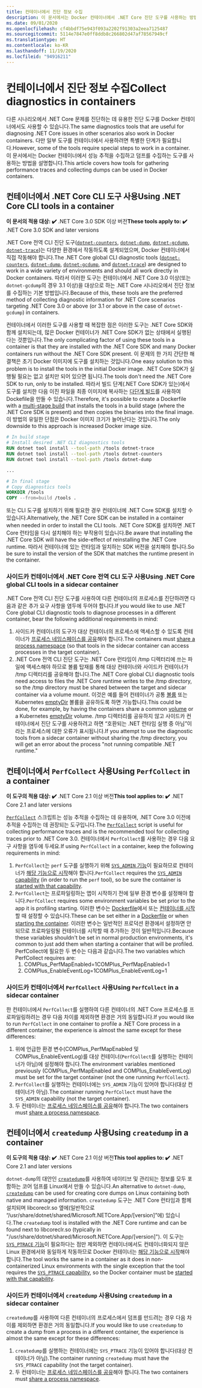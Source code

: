 ```yaml
---
title: 컨테이너에서 진단 정보 수집
description: 이 문서에서는 Docker 컨테이너에서 .NET Core 진단 도구를 사용하는 방법에 대해 알아봅니다.
ms.date: 09/01/2020
ms.openlocfilehash: cf4bbdf75e943f093a2202f91303a2eea7125487
ms.sourcegitcommit: 5114e7847e0ff8ddb8c266802d47af78567949cf
ms.translationtype: HT
ms.contentlocale: ko-KR
ms.lasthandoff: 11/19/2020
ms.locfileid: "94916211"
---
```

# <a name="collect-diagnostics-in-containers"></a><span data-ttu-id="e0355-103">컨테이너에서 진단 정보 수집</span><span class="sxs-lookup"><span data-stu-id="e0355-103">Collect diagnostics in containers</span></span>

<span data-ttu-id="e0355-104">다른 시나리오에서 .NET Core 문제를 진단하는 데 유용한 진단 도구를 Docker 컨테이너에서도 사용할 수 있습니다.</span><span class="sxs-lookup"><span data-stu-id="e0355-104">The same diagnostics tools that are useful for diagnosing .NET Core issues in other scenarios also work in Docker containers.</span></span> <span data-ttu-id="e0355-105">다만 일부 도구를 컨테이너에서 사용하려면 특별한 단계가 필요합니다.</span><span class="sxs-lookup"><span data-stu-id="e0355-105">However, some of the tools require special steps to work in a container.</span></span> <span data-ttu-id="e0355-106">이 문서에서는 Docker 컨테이너에서 성능 추적을 수집하고 덤프를 수집하는 도구를 사용하는 방법을 설명합니다.</span><span class="sxs-lookup"><span data-stu-id="e0355-106">This article covers how tools for gathering performance traces and collecting dumps can be used in Docker containers.</span></span>

## <a name="using-net-core-cli-tools-in-a-container"></a><span data-ttu-id="e0355-107">컨테이너에서 .NET Core CLI 도구 사용</span><span class="sxs-lookup"><span data-stu-id="e0355-107">Using .NET Core CLI tools in a container</span></span>

<span data-ttu-id="e0355-108">**이 문서의 적용 대상: ✔️** .NET Core 3.0 SDK 이상 버전</span><span class="sxs-lookup"><span data-stu-id="e0355-108">**These tools apply to: ✔️** .NET Core 3.0 SDK and later versions</span></span>

<span data-ttu-id="e0355-109">.NET Core 전역 CLI 진단 도구([`dotnet-counters`](dotnet-counters.md), [`dotnet-dump`](dotnet-dump.md), [`dotnet-gcdump`](dotnet-gcdump.md), [`dotnet-trace`](dotnet-trace.md))는 다양한 환경에서 작동하도록 설계되었으며, Docker 컨테이너에서 직접 작동해야 합니다.</span><span class="sxs-lookup"><span data-stu-id="e0355-109">The .NET Core global CLI diagnostic tools ([`dotnet-counters`](dotnet-counters.md), [`dotnet-dump`](dotnet-dump.md), [`dotnet-gcdump`](dotnet-gcdump.md), and [`dotnet-trace`](dotnet-trace.md)) are designed to work in a wide variety of environments and should all work directly in Docker containers.</span></span> <span data-ttu-id="e0355-110">따라서 이러한 도구는 컨테이너에서 .NET Core 3.0 이상(또는 `dotnet-gcdump`의 경우 3.1 이상)을 대상으로 하는 .NET Core 시나리오에서 진단 정보를 수집하는 기본 방법입니다.</span><span class="sxs-lookup"><span data-stu-id="e0355-110">Because of this, these tools are the preferred method of collecting diagnostic information for .NET Core scenarios targeting .NET Core 3.0 or above (or 3.1 or above in the case of `dotnet-gcdump`) in containers.</span></span>

<span data-ttu-id="e0355-111">컨테이너에서 이러한 도구를 사용할 때 복잡한 점은 이러한 도구는 .NET Core SDK와 함께 설치되는데, 많은 Docker 컨테이너가 .NET Core SDK가 없는 상태에서 실행된다는 것뿐입니다.</span><span class="sxs-lookup"><span data-stu-id="e0355-111">The only complicating factor of using these tools in a container is that they are installed with the .NET Core SDK and many Docker containers run without the .NET Core SDK present.</span></span> <span data-ttu-id="e0355-112">이 문제의 한 가지 간단한 해결책은 초기 Docker 이미지에 도구를 설치하는 것입니다.</span><span class="sxs-lookup"><span data-stu-id="e0355-112">One easy solution to this problem is to install the tools in the initial Docker image.</span></span> <span data-ttu-id="e0355-113">.NET Core SDK가 실행될 필요는 없고 설치만 되어 있으면 됩니다.</span><span class="sxs-lookup"><span data-stu-id="e0355-113">The tools don't need the .NET Core SDK to run, only to be installed.</span></span> <span data-ttu-id="e0355-114">따라서 빌드 단계(.NET Core SDK가 있는)에서 도구를 설치한 다음 이진 파일을 최종 이미지에 복사하는 [다단계 빌드](https://docs.docker.com/develop/develop-images/multistage-build/)를 사용하여 Dockefile을 만들 수 있습니다.</span><span class="sxs-lookup"><span data-stu-id="e0355-114">Therefore, it's possible to create a Dockerfile with a [multi-stage build](https://docs.docker.com/develop/develop-images/multistage-build/) that installs the tools in a build stage (where the .NET Core SDK is present) and then copies the binaries into the final image.</span></span> <span data-ttu-id="e0355-115">이 방법의 유일한 단점은 Docker 이미지 크기가 늘어난다는 것입니다.</span><span class="sxs-lookup"><span data-stu-id="e0355-115">The only downside to this approach is increased Docker image size.</span></span>

```dockerfile
# In build stage
# Install desired .NET CLI diagnostics tools
RUN dotnet tool install --tool-path /tools dotnet-trace
RUN dotnet tool install --tool-path /tools dotnet-counters
RUN dotnet tool install --tool-path /tools dotnet-dump

...

# In final stage
# Copy diagnostics tools
WORKDIR /tools
COPY --from=build /tools .
```

<span data-ttu-id="e0355-116">또는 CLI 도구를 설치하기 위해 필요한 경우 컨테이너에 .NET Core SDK를 설치할 수 있습니다.</span><span class="sxs-lookup"><span data-stu-id="e0355-116">Alternatively, the .NET Core SDK can be installed in a container when needed in order to install the CLI tools.</span></span> <span data-ttu-id="e0355-117">.NET Core SDK를 설치하면 .NET Core 런타임을 다시 설치해야 하는 부작용이 있습니다.</span><span class="sxs-lookup"><span data-stu-id="e0355-117">Be aware that installing the .NET Core SDK will have the side-effect of reinstalling the .NET Core runtime.</span></span> <span data-ttu-id="e0355-118">따라서 컨테이너에 있는 런타임과 일치하는 SDK 버전을 설치해야 합니다.</span><span class="sxs-lookup"><span data-stu-id="e0355-118">So be sure to install the version of the SDK that matches the runtime present in the container.</span></span>

### <a name="using-net-core-global-cli-tools-in-a-sidecar-container"></a><span data-ttu-id="e0355-119">사이드카 컨테이너에서 .NET Core 전역 CLI 도구 사용</span><span class="sxs-lookup"><span data-stu-id="e0355-119">Using .NET Core global CLI tools in a sidecar container</span></span>

<span data-ttu-id="e0355-120">.NET Core 전역 CLI 진단 도구를 사용하여 다른 컨테이너의 프로세스를 진단하려면 다음과 같은 추가 요구 사항을 염두에 두어야 합니다.</span><span class="sxs-lookup"><span data-stu-id="e0355-120">If you would like to use .NET Core global CLI diagnostic tools to diagnose processes in a different container, bear the following additional requirements in mind:</span></span>

1. <span data-ttu-id="e0355-121">사이드카 컨테이너의 도구가 대상 컨테이너의 프로세스에 액세스할 수 있도록 컨테이너가 [프로세스 네임스페이스를 공유](https://docs.docker.com/engine/reference/run/#pid-settings---pid)해야 합니다.</span><span class="sxs-lookup"><span data-stu-id="e0355-121">The containers must [share a process namespace](https://docs.docker.com/engine/reference/run/#pid-settings---pid) (so that tools in the sidecar container can access processes in the target container).</span></span>
2. <span data-ttu-id="e0355-122">.NET Core 전역 CLI 진단 도구는 .NET Core 런타임이 /tmp 디렉터리에 쓰는 파일에 액세스해야 하므로 볼륨 탑재를 통해 대상 컨테이너와 사이드카 컨테이너가 /tmp 디렉터리를 공유해야 합니다.</span><span class="sxs-lookup"><span data-stu-id="e0355-122">The .NET Core global CLI diagnostic tools need access to files the .NET Core runtime writes to the /tmp directory, so the /tmp directory must be shared between the target and sidecar container via a volume mount.</span></span> <span data-ttu-id="e0355-123">이것은 예를 들어 컨테이너가 공통 [볼륨](https://docs.docker.com/storage/volumes/#create-and-manage-volumes) 또는 Kubernetes [emptyDir](https://kubernetes.io/docs/concepts/storage/volumes/#emptydir) 볼륨을 공유하도록 하면 가능합니다.</span><span class="sxs-lookup"><span data-stu-id="e0355-123">This could be done, for example, by having the containers share a common [volume](https://docs.docker.com/storage/volumes/#create-and-manage-volumes) or a Kubernetes [emptyDir](https://kubernetes.io/docs/concepts/storage/volumes/#emptydir) volume.</span></span> <span data-ttu-id="e0355-124">/tmp 디렉터리를 공유하지 않고 사이드카 컨테이너에서 진단 도구를 사용하려고 하면 “호환되는 .NET 런타임 실행 중 아님”이라는 프로세스에 대한 오류가 표시됩니다.</span><span class="sxs-lookup"><span data-stu-id="e0355-124">If you attempt to use the diagnostic tools from a sidecar container without sharing the /tmp directory, you will get an error about the process "not running compatible .NET runtime."</span></span>

## <a name="using-perfcollect-in-a-container"></a><span data-ttu-id="e0355-125">컨테이너에서 `PerfCollect` 사용</span><span class="sxs-lookup"><span data-stu-id="e0355-125">Using `PerfCollect` in a container</span></span>

<span data-ttu-id="e0355-126">**이 도구의 적용 대상: ✔️** .NET Core 2.1 이상 버전</span><span class="sxs-lookup"><span data-stu-id="e0355-126">**This tool applies to: ✔️** .NET Core 2.1 and later versions</span></span>

<span data-ttu-id="e0355-127">[`PerfCollect`](./trace-perfcollect-lttng.md) 스크립트는 성능 추적을 수집하는 데 유용하며, .NET Core 3.0 이전에 추적을 수집하는 데 권장되는 도구입니다.</span><span class="sxs-lookup"><span data-stu-id="e0355-127">The [`PerfCollect`](./trace-perfcollect-lttng.md) script is useful for collecting performance traces and is the recommended tool for collecting traces prior to .NET Core 3.0.</span></span> <span data-ttu-id="e0355-128">컨테이너에서 `PerfCollect`를 사용하는 경우 다음 요구 사항을 염두에 두세요.</span><span class="sxs-lookup"><span data-stu-id="e0355-128">If using `PerfCollect` in a container, keep the following requirements in mind:</span></span>

1. <span data-ttu-id="e0355-129">`PerfCollect`는 `perf` 도구를 실행하기 위해 [`SYS_ADMIN` 기능](https://man7.org/linux/man-pages/man7/capabilities.7.html)이 필요하므로 컨테이너가 [해당 기능으로 시작](https://docs.docker.com/engine/reference/run/#runtime-privilege-and-linux-capabilities)해야 합니다.</span><span class="sxs-lookup"><span data-stu-id="e0355-129">`PerfCollect` requires the [`SYS_ADMIN` capability](https://man7.org/linux/man-pages/man7/capabilities.7.html) (in order to run the `perf` tool), so be sure the container is [started with that capability](https://docs.docker.com/engine/reference/run/#runtime-privilege-and-linux-capabilities).</span></span>
2. <span data-ttu-id="e0355-130">`PerfCollect`는 프로파일링하는 앱이 시작하기 전에 일부 환경 변수를 설정해야 합니다.</span><span class="sxs-lookup"><span data-stu-id="e0355-130">`PerfCollect` requires some environment variables be set prior to the app it is profiling starting.</span></span> <span data-ttu-id="e0355-131">이러한 변수는 [Dockerfile](https://docs.docker.com/engine/reference/builder/#env)에서 또는 [컨테이너를 시작](https://docs.docker.com/engine/reference/run/#env-environment-variables)할 때 설정할 수 있습니다.</span><span class="sxs-lookup"><span data-stu-id="e0355-131">These can be set either in a [Dockerfile](https://docs.docker.com/engine/reference/builder/#env) or when [starting the container](https://docs.docker.com/engine/reference/run/#env-environment-variables).</span></span> <span data-ttu-id="e0355-132">이러한 변수는 일반적인 프로덕션 환경에서 설정하면 안 되므로 프로파일링될 컨테이너를 시작할 때 추가하는 것이 일반적입니다.</span><span class="sxs-lookup"><span data-stu-id="e0355-132">Because these variables shouldn't be set in normal production environments, it's common to just add them when starting a container that will be profiled.</span></span> <span data-ttu-id="e0355-133">PerfCollect에 필요한 두 변수는 다음과 같습니다.</span><span class="sxs-lookup"><span data-stu-id="e0355-133">The two variables which PerfCollect requires are:</span></span>
    1. <span data-ttu-id="e0355-134">COMPlus_PerfMapEnabled=1</span><span class="sxs-lookup"><span data-stu-id="e0355-134">COMPlus_PerfMapEnabled=1</span></span>
    1. <span data-ttu-id="e0355-135">COMPlus_EnableEventLog=1</span><span class="sxs-lookup"><span data-stu-id="e0355-135">COMPlus_EnableEventLog=1</span></span>

### <a name="using-perfcollect-in-a-sidecar-container"></a><span data-ttu-id="e0355-136">사이드카 컨테이너에서 `PerfCollect` 사용</span><span class="sxs-lookup"><span data-stu-id="e0355-136">Using `PerfCollect` in a sidecar container</span></span>

<span data-ttu-id="e0355-137">한 컨테이너에서 `PerfCollect`를 실행하여 다른 컨테이너의 .NET Core 프로세스를 프로파일링하려는 경우 다음 차이를 제외하면 환경은 거의 동일합니다.</span><span class="sxs-lookup"><span data-stu-id="e0355-137">If you would like to run `PerfCollect` in one container to profile a .NET Core process in a different container, the experience is almost the same except for these differences:</span></span>

1. <span data-ttu-id="e0355-138">위에 언급한 환경 변수(COMPlus_PerfMapEnabled 및 COMPlus_EnableEventLog)를 대상 컨테이너(`PerfCollect`를 실행하는 컨테이너가 아님)에 설정해야 합니다.</span><span class="sxs-lookup"><span data-stu-id="e0355-138">The environment variables mentioned previously (COMPlus_PerfMapEnabled and COMPlus_EnableEventLog) must be set for the target container (not the one running `PerfCollect`).</span></span>
2. <span data-ttu-id="e0355-139">`PerfCollect`를 실행하는 컨테이너에는 `SYS_ADMIN` 기능이 있어야 합니다(대상 컨테이너가 아님).</span><span class="sxs-lookup"><span data-stu-id="e0355-139">The container running `PerfCollect` must have the `SYS_ADMIN` capability (not the target container).</span></span>
3. <span data-ttu-id="e0355-140">두 컨테이너는 [프로세스 네임스페이스를 공유](https://docs.docker.com/engine/reference/run/#pid-settings---pid)해야 합니다.</span><span class="sxs-lookup"><span data-stu-id="e0355-140">The two containers must [share a process namespace](https://docs.docker.com/engine/reference/run/#pid-settings---pid).</span></span>

## <a name="using-createdump-in-a-container"></a><span data-ttu-id="e0355-141">컨테이너에서 `createdump` 사용</span><span class="sxs-lookup"><span data-stu-id="e0355-141">Using `createdump` in a container</span></span>

<span data-ttu-id="e0355-142">**이 도구의 적용 대상: ✔️** .NET Core 2.1 이상 버전</span><span class="sxs-lookup"><span data-stu-id="e0355-142">**This tool applies to: ✔️** .NET Core 2.1 and later versions</span></span>

<span data-ttu-id="e0355-143">`dotnet-dump`의 대안인 [`createdump`](https://github.com/dotnet/runtime/blob/master/docs/design/coreclr/botr/xplat-minidump-generation.md)를 사용하여 네이티브 및 관리되는 정보를 모두 포함하는 코어 덤프를 Linux에서 만들 수 있습니다.</span><span class="sxs-lookup"><span data-stu-id="e0355-143">An alternative to `dotnet-dump`, [`createdump`](https://github.com/dotnet/runtime/blob/master/docs/design/coreclr/botr/xplat-minidump-generation.md) can be used for creating core dumps on Linux containing both native and managed information.</span></span> <span data-ttu-id="e0355-144">`createdump` 도구는 .NET Core 런타임과 함께 설치되며 libcoreclr.so 옆에(일반적으로 “/usr/share/dotnet/shared/Microsoft.NETCore.App/[version]”에) 있습니다.</span><span class="sxs-lookup"><span data-stu-id="e0355-144">The `createdump` tool is installed with the .NET Core runtime and can be found next to libcoreclr.so (typically in "/usr/share/dotnet/shared/Microsoft.NETCore.App/[version]").</span></span> <span data-ttu-id="e0355-145">이 도구는 [`SYS_PTRACE` 기능](https://man7.org/linux/man-pages/man7/capabilities.7.html)이 필요하다는 점만 제외하면 컨테이너에서도 컨테이너화되지 않은 Linux 환경에서와 동일하게 작동하므로 Docker 컨테이너는 [해당 기능으로 시작](https://docs.docker.com/engine/reference/run/#runtime-privilege-and-linux-capabilities)해야 합니다.</span><span class="sxs-lookup"><span data-stu-id="e0355-145">The tool works the same in a container as it does in non-containerized Linux environments with the single exception that the tool requires the [`SYS_PTRACE` capability](https://man7.org/linux/man-pages/man7/capabilities.7.html), so the Docker container must be [started with that capability](https://docs.docker.com/engine/reference/run/#runtime-privilege-and-linux-capabilities).</span></span>

### <a name="using-createdump-in-a-sidecar-container"></a><span data-ttu-id="e0355-146">사이드카 컨테이너에서 `createdump` 사용</span><span class="sxs-lookup"><span data-stu-id="e0355-146">Using `createdump` in a sidecar container</span></span>

<span data-ttu-id="e0355-147">`createdump`를 사용하여 다른 컨테이너의 프로세스에서 덤프를 만드려는 경우 다음 차이를 제외하면 환경은 거의 동일합니다.</span><span class="sxs-lookup"><span data-stu-id="e0355-147">If you would like to use `createdump` to create a dump from a process in a different container, the experience is almost the same except for these differences:</span></span>

1. <span data-ttu-id="e0355-148">`createdump`를 실행하는 컨테이너에는 `SYS_PTRACE` 기능이 있어야 합니다(대상 컨테이너가 아님).</span><span class="sxs-lookup"><span data-stu-id="e0355-148">The container running `createdump` must have the `SYS_PTRACE` capability (not the target container).</span></span>
2. <span data-ttu-id="e0355-149">두 컨테이너는 [프로세스 네임스페이스를 공유](https://docs.docker.com/engine/reference/run/#pid-settings---pid)해야 합니다.</span><span class="sxs-lookup"><span data-stu-id="e0355-149">The two containers must [share a process namespace](https://docs.docker.com/engine/reference/run/#pid-settings---pid).</span></span>

